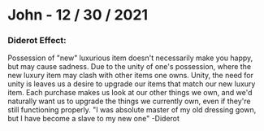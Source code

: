 # John - 12 / 30 / 2021
### Diderot Effect:
Possession of "new" luxurious item doesn't necessarily make you happy, but may cause sadness. Due to the unity of one's possession, where the new luxury item may clash with other items one owns. 
Unity, the need for unity is leaves us a desire to upgrade our items that match our new luxury item.
Each purchase makes us look at our other things we own, and we'd naturally want us to upgrade the things we currently own, even if they're still functioning properly.
"I was absolute master of my old dressing gown, but I have become a slave to my new one" -Diderot

